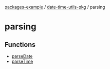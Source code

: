 [packages-example](../../README.md) / [date-time-utils-pkg](../README.md) / parsing

# parsing

## Functions

- [parseDate](functions/parseDate.md)
- [parseTime](functions/parseTime.md)
